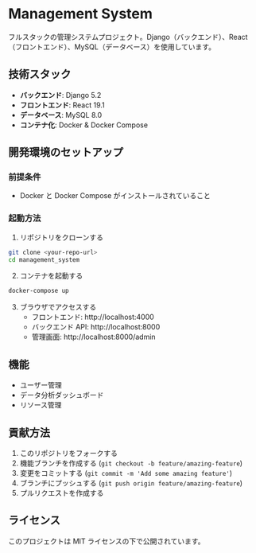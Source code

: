 # Management System

フルスタックの管理システムプロジェクト。Django（バックエンド）、React（フロントエンド）、MySQL（データベース）を使用しています。

## 技術スタック

- **バックエンド**: Django 5.2
- **フロントエンド**: React 19.1
- **データベース**: MySQL 8.0
- **コンテナ化**: Docker & Docker Compose

## 開発環境のセットアップ

### 前提条件

- Docker と Docker Compose がインストールされていること

### 起動方法

1. リポジトリをクローンする
```bash
git clone <your-repo-url>
cd management_system
```

2. コンテナを起動する
```bash
docker-compose up
```

3. ブラウザでアクセスする
   - フロントエンド: http://localhost:4000
   - バックエンド API: http://localhost:8000
   - 管理画面: http://localhost:8000/admin

## 機能

- ユーザー管理
- データ分析ダッシュボード
- リソース管理

## 貢献方法

1. このリポジトリをフォークする
2. 機能ブランチを作成する (`git checkout -b feature/amazing-feature`)
3. 変更をコミットする (`git commit -m 'Add some amazing feature'`)
4. ブランチにプッシュする (`git push origin feature/amazing-feature`)
5. プルリクエストを作成する

## ライセンス

このプロジェクトは MIT ライセンスの下で公開されています。 